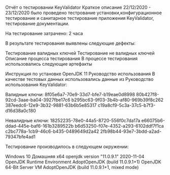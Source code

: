 Отчёт о тестировании KeyValidator
Краткое описание
22/12/2020 - 23/12/2020 было проведено тестрование установки,конфигурационное тестирование и санитарное тестирование приложения KeyValidator, тестирование документации.

На тестирование затрачено: 2 часа

В результате тестирования выявлены следующие дефекты:

Тестирование валидных ключей
Тестирование не валидных ключей
Описание процесса тестирования
В процессе тестирования использовались следующие артефакты

Инструкция по установке OpenJDK 11
Руководство использования
В качестве тестовых данных использовались данные из Руководство использования KeyValidator:

Валидные ключи:
8f05e6a7-70e9-33d7-bfe7-b19eae0d8998 80b427f8-92cd-3aae-ba04-3927fbe17c6 b295bc63-9f03-3b4b-af80-969b39f8c262 387eedc6-12e9-3b32-9881-63b6b5e85317 c19a8cf9-5c3a-37c5-b7f3-d16d38a0c180

Невалидные ключи:
18252235-78e0-44a5-8720-556f0c7da17a e66075b6-ddad-445e-baf6-161b3289522b b6d53250-f07e-4352-a293-6102ddf7f1ca c2bc778a-1cb9-46c6-b435-0489649d2a42 2fb98b44-93e7-3bdd-a2ad-79347bfe4ad1

Тестирование производилось в следующем окружении:

Windows 10 Домашняя x64
openjdk version "11.0.9.1" 2020-11-04
OpenJDK Runtime Environment AdoptOpenJDK (build 11.0.9.1+1)
OpenJDK 64-Bit Server VM AdoptOpenJDK (build 11.0.9.1+1, mixed mode)
